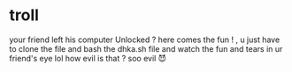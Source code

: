 # troll
your friend left his computer Unlocked ? here comes the fun !
, u just have to clone the file and bash the dhka.sh file and watch the fun and tears in ur friend's eye lol how evil is that ? soo evil 😈
